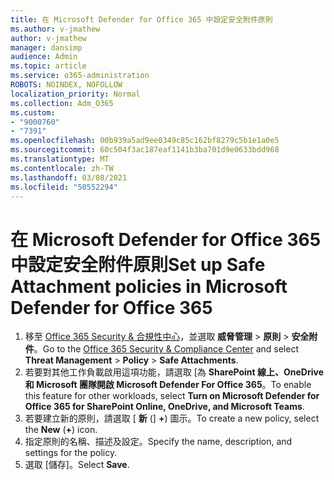 ```yaml
---
title: 在 Microsoft Defender for Office 365 中設定安全附件原則
ms.author: v-jmathew
author: v-jmathew
manager: dansimp
audience: Admin
ms.topic: article
ms.service: o365-administration
ROBOTS: NOINDEX, NOFOLLOW
localization_priority: Normal
ms.collection: Adm_O365
ms.custom:
- "9000760"
- "7391"
ms.openlocfilehash: 00b939a5ad9ee0349c85c162bf8279c5b1e1a0e5
ms.sourcegitcommit: 60c504f3ac187eaf1141b3ba701d9e0633bdd968
ms.translationtype: MT
ms.contentlocale: zh-TW
ms.lasthandoff: 03/08/2021
ms.locfileid: "50552294"
---
```

# <a name="set-up-safe-attachment-policies-in-microsoft-defender-for-office-365"></a><span data-ttu-id="1aba4-102">在 Microsoft Defender for Office 365 中設定安全附件原則</span><span class="sxs-lookup"><span data-stu-id="1aba4-102">Set up Safe Attachment policies in Microsoft Defender for Office 365</span></span>

1. <span data-ttu-id="1aba4-103">移至 [Office 365 Security & 合規性中心](https://go.microsoft.com/fwlink/p/?linkid=2077143)，並選取 **威脅管理**  >  **原則**  >  **安全附件**。</span><span class="sxs-lookup"><span data-stu-id="1aba4-103">Go to the [Office 365 Security & Compliance Center](https://go.microsoft.com/fwlink/p/?linkid=2077143) and select **Threat Management** > **Policy** > **Safe Attachments**.</span></span>
2. <span data-ttu-id="1aba4-104">若要對其他工作負載啟用這項功能，請選取 [為 **SharePoint 線上、OneDrive 和 Microsoft 團隊開啟 Microsoft Defender For Office 365**。</span><span class="sxs-lookup"><span data-stu-id="1aba4-104">To enable this feature for other workloads, select **Turn on Microsoft Defender for Office 365 for SharePoint Online, OneDrive, and Microsoft Teams**.</span></span>
3. <span data-ttu-id="1aba4-105">若要建立新的原則，請選取 [ **新** (] **+**) 圖示。</span><span class="sxs-lookup"><span data-stu-id="1aba4-105">To create a new policy, select the **New** (**+**) icon.</span></span>
4. <span data-ttu-id="1aba4-106">指定原則的名稱、描述及設定。</span><span class="sxs-lookup"><span data-stu-id="1aba4-106">Specify the name, description, and settings for the policy.</span></span>
5. <span data-ttu-id="1aba4-107">選取 [儲存]。</span><span class="sxs-lookup"><span data-stu-id="1aba4-107">Select **Save**.</span></span>

